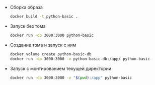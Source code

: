- Сборка образа
  ```sh
  docker build -t python-basic .
  ```
- Запуск без тома
  ```sh
  docker run -dp 3000:3000 python-basic
  ```
- Создание тома и запуск с ним
  ```sh
  docker volume create python-basic-db
  docker run -dp 3000:3000 -v python-basic-db:/app/ python-basic
  ```
- Запуск с монтированием текущей директории
  ```sh
  docker run -dp 3000:3000 -v "$(pwd):/app" python-basic
  ```